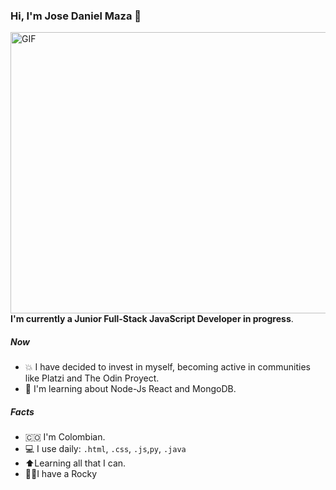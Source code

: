 ### Hi, I'm Jose Daniel Maza 👋


<a  href="https://github.com/josedmaza">
  <img align="right" alt="GIF" src="https://github.com/SP-XD/SP-XD/blob/main/images/dev-working.gif?raw=true" width="550" height="450"/> 
</a>  

**I'm currently a Junior Full-Stack JavaScript Developer in progress**.

##### Now
- 💥 I have decided to invest in myself, becoming active in communities like Platzi and The Odin Proyect.
- 🧠 I'm learning about Node-Js React and MongoDB.

##### Facts
- :colombia: I'm Colombian.
- 💻 I use daily: `.html`, `.css`, `.js`,`py`, `.java` 
- ⬆️Learning all that I can.
- 🐕‍🦺I have a Rocky
<!--
**josedmaza/josedmaza** is a ✨ _special_ ✨ repository because its `README.md` (this file) appears on your GitHub profile.

Here are some ideas to get you started:

- 🔭 I’m currently working on ...
- 🌱 I’m currently learning ...
- 👯 I’m looking to collaborate on ...
- 🤔 I’m looking for help with ...
- 💬 Ask me about ...
- 📫 How to reach me: ...
- 😄 Pronouns: ...
- ⚡ Fun fact: ...
-->
